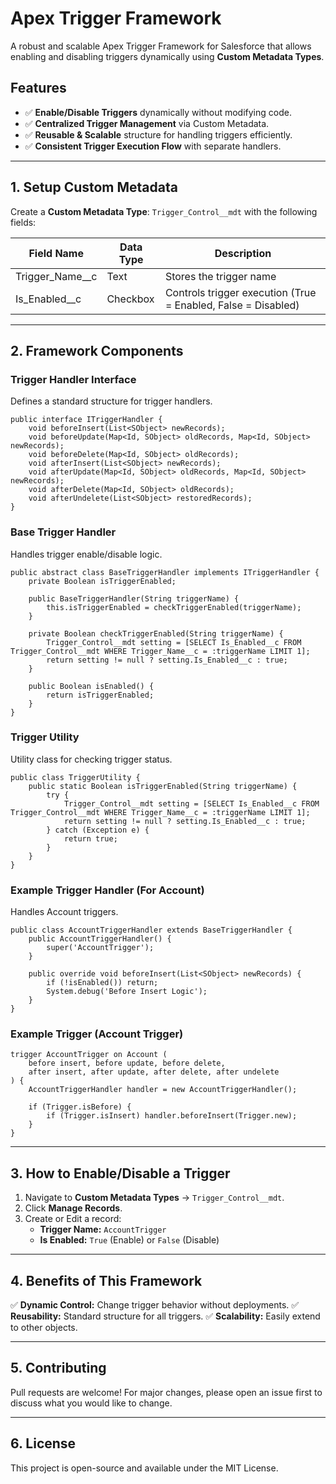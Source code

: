 # Apex Trigger Framework

A robust and scalable Apex Trigger Framework for Salesforce that allows enabling and disabling triggers dynamically using **Custom Metadata Types**.

## Features
- ✅ **Enable/Disable Triggers** dynamically without modifying code.
- ✅ **Centralized Trigger Management** via Custom Metadata.
- ✅ **Reusable & Scalable** structure for handling triggers efficiently.
- ✅ **Consistent Trigger Execution Flow** with separate handlers.

---

## 1. Setup Custom Metadata
Create a **Custom Metadata Type**: `Trigger_Control__mdt` with the following fields:

| Field Name       | Data Type | Description |
|------------------|----------|-------------|
| Trigger_Name__c  | Text     | Stores the trigger name |
| Is_Enabled__c    | Checkbox | Controls trigger execution (True = Enabled, False = Disabled) |

---

## 2. Framework Components

### **Trigger Handler Interface**
Defines a standard structure for trigger handlers.
```apex
public interface ITriggerHandler {
    void beforeInsert(List<SObject> newRecords);
    void beforeUpdate(Map<Id, SObject> oldRecords, Map<Id, SObject> newRecords);
    void beforeDelete(Map<Id, SObject> oldRecords);
    void afterInsert(List<SObject> newRecords);
    void afterUpdate(Map<Id, SObject> oldRecords, Map<Id, SObject> newRecords);
    void afterDelete(Map<Id, SObject> oldRecords);
    void afterUndelete(List<SObject> restoredRecords);
}
```

### **Base Trigger Handler**
Handles trigger enable/disable logic.
```apex
public abstract class BaseTriggerHandler implements ITriggerHandler {
    private Boolean isTriggerEnabled;

    public BaseTriggerHandler(String triggerName) {
        this.isTriggerEnabled = checkTriggerEnabled(triggerName);
    }

    private Boolean checkTriggerEnabled(String triggerName) {
        Trigger_Control__mdt setting = [SELECT Is_Enabled__c FROM Trigger_Control__mdt WHERE Trigger_Name__c = :triggerName LIMIT 1];
        return setting != null ? setting.Is_Enabled__c : true;
    }

    public Boolean isEnabled() {
        return isTriggerEnabled;
    }
}
```

### **Trigger Utility**
Utility class for checking trigger status.
```apex
public class TriggerUtility {
    public static Boolean isTriggerEnabled(String triggerName) {
        try {
            Trigger_Control__mdt setting = [SELECT Is_Enabled__c FROM Trigger_Control__mdt WHERE Trigger_Name__c = :triggerName LIMIT 1];
            return setting != null ? setting.Is_Enabled__c : true;
        } catch (Exception e) {
            return true;
        }
    }
}
```

### **Example Trigger Handler (For Account)**
Handles Account triggers.
```apex
public class AccountTriggerHandler extends BaseTriggerHandler {
    public AccountTriggerHandler() {
        super('AccountTrigger');
    }

    public override void beforeInsert(List<SObject> newRecords) {
        if (!isEnabled()) return;
        System.debug('Before Insert Logic');
    }
}
```

### **Example Trigger (Account Trigger)**
```apex
trigger AccountTrigger on Account (
    before insert, before update, before delete,
    after insert, after update, after delete, after undelete
) {
    AccountTriggerHandler handler = new AccountTriggerHandler();

    if (Trigger.isBefore) {
        if (Trigger.isInsert) handler.beforeInsert(Trigger.new);
    }
}
```

---

## 3. How to Enable/Disable a Trigger
1. Navigate to **Custom Metadata Types** → `Trigger_Control__mdt`.
2. Click **Manage Records**.
3. Create or Edit a record:
   - **Trigger Name:** `AccountTrigger`
   - **Is Enabled:** `True` (Enable) or `False` (Disable)

---

## 4. Benefits of This Framework
✅ **Dynamic Control:** Change trigger behavior without deployments.
✅ **Reusability:** Standard structure for all triggers.
✅ **Scalability:** Easily extend to other objects.

---

## 5. Contributing
Pull requests are welcome! For major changes, please open an issue first to discuss what you would like to change.

---

## 6. License
This project is open-source and available under the MIT License.

